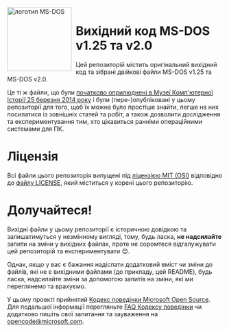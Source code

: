 <img width="150" height="150" align="left" style="float: left; margin: 0 10px 0 0;" alt="логотип MS-DOS" src="https://github.com/Microsoft/MS-DOS/blob/master/msdos-logo.png">

# Вихідний код MS-DOS v1.25 та v2.0
Цей репозиторій містить оригінальний вихідний код та зібрані двійкові файли MS-DOS v1.25 та MS-DOS v2.0.

Це ті ж файли, що були [початково оприлюднені в Музеї Комп'ютерної Історії 25 березня 2014 року](http://www.computerhistory.org/atchm/microsoft-ms-dos-early-source-code/) і були (пере-)опубліковані у цьому репозиторії для того, щоб їх можна було простіше знайти, легше на них посилатися із зовнішніх статей та робіт, а також дозволити дослідження та експериментування тим, хто цікавиться ранніми операційними системами для ПК.

# Ліцензія
Всі файли цього репозиторія випущені під [ліцензією MIT (OSI)](https://uk.wikipedia.org/wiki/%D0%9B%D1%96%D1%86%D0%B5%D0%BD%D0%B7%D1%96%D1%8F_MIT) відповідно до [файлу LICENSE](https://github.com/Microsoft/MS-DOS/blob/master/LICENSE.md), який міститься у корені цього репозиторію.

# Долучайтеся!
Вихідні файли у цьому репозиторії є історичною довідкою та залишатимуться у незмінному вигляді, тому, будь ласка, **не надсилайте** запити на зміни у вихідних файлах, проте не соромтеся відгалужувати цей репозиторій та експериментувати 😊.

Однак, якщо у вас є бажання надіслати додатковий вміст чи зміни до файлів, які не є вихідними файлами (до прикладу, цей README), будь ласка, надсилайте зміни за допомогою запитів на зміни, які ми переглянемо та врахуємо.

У цьому проекті прийнятий [Кодекс поведінки Microsoft Open Source](https://opensource.microsoft.com/codeofconduct/). Для подальшої інформації перегляньте [FAQ Кодексу поведінки](https://opensource.microsoft.com/codeofconduct/faq/) чи додатково пишіть свої запитання та зауваження на [opencode@microsoft.com](mailto:opencode@microsoft.com).
